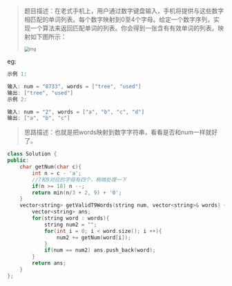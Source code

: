 > 题目描述：在老式手机上，用户通过数字键盘输入，手机将提供与这些数字相匹配的单词列表。每个数字映射到0至4个字母。给定一个数字序列，实现一个算法来返回匹配单词的列表。你会得到一张含有有效单词的列表。映射如下图所示：
>
> <img src="https://assets.leetcode-cn.com/aliyun-lc-upload/original_images/17_telephone_keypad.png" alt="img" style="zoom:67%;" />

eg:

```java
示例 1:

输入: num = "8733", words = ["tree", "used"]
输出: ["tree", "used"]
示例 2:

输入: num = "2", words = ["a", "b", "c", "d"]
输出: ["a", "b", "c"]
```

> 思路描述：也就是把words映射到数字字符串，看看是否和num一样就好了。
>

```C++
class Solution {
public:
    char getNum(char c){
        int n = c - 'a';
        //7和9对应的字母有四个，稍微处理一下
        if(n >= 18) n --; 
        return min(n/3 + 2, 9) + '0';
    }
    vector<string> getValidT9Words(string num, vector<string>& words) {
        vector<string> ans;
        for(string word : words){
            string num2 = "";
            for(int i = 0; i < word.size(); i ++){
                num2 += getNum(word[i]);
            }
            if(num == num2) ans.push_back(word);
        }
        return ans;
    }
};
```


